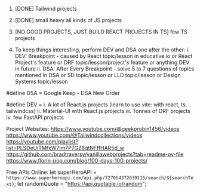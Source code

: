 1. [DONE] Tailwind projects

2. [DONE] small heavy all kinds of JS projects

3. [NO GOOD PROJECTS, JUST BUILD REACT PROJECTS IN TS] few TS projects

4.  To keep things interesting, perform DEV and DSA one after
    the other:
    i.  DEV: Breakpoint
                  - caused by React topic/lesson in educative.io
                    or React Project's feature
                    or DRF topic/lesson/project's feature
                    or anything DEV in future
    ii. DSA: After Every Breakpoint
                  - solve 5 to 7 questions of topics mentioned in DSA
                    or SD topic/lesson
                    or LLD topic/lesson
                    or Design Systems topic/lesson

#define DSA =
Google Keep - DSA New Order

#define DEV =
i.      A lot of React.js projects (learn to use vite: with react, ts, tailwindcss)
ii.     Material-UI with React.js projects
iii.    Tonnes of DRF projects
iv.     few FastAPI projects


Project Websites:
https://www.youtube.com/@geekprobin1456/videos
https://www.youtube.com/@Tailwindcollections/videos
https://youtube.com/playlist?list=PLSDeUiTMfxW7lm7P7GZ8qtNFffHAR5d_w
https://github.com/bradtraversy/vanillawebprojects?tab=readme-ov-file
https://www.florin-pop.com/blog/100-days-100-projects/

Free APIs Online:
let superHeroAPI = `https://www.superheroapi.com/api.php/727054372039115/search/${searchText}`;
let randomQuote = "https://api.quotable.io/random";